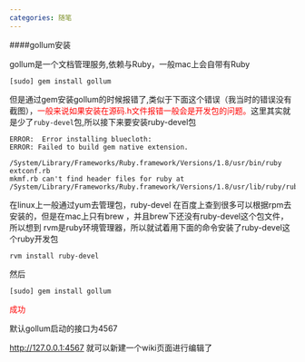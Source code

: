 ```yaml
---
categories: 随笔
---
```

####gollum安装

gollum是一个文档管理服务,依赖与Ruby，一般mac上会自带有Ruby

```
[sudo] gem install gollum
```

但是通过gem安装gollum的时候报错了,类似于下面这个错误（我当时的错误没有截图），<font color='red'>一般来说如果安装在源码.h文件报错一般会是开发包的问题。</font>这里其实就是少了`ruby-devel`包,所以接下来要安装ruby-devel包

```shell
ERROR:  Error installing bluecloth:
ERROR: Failed to build gem native extension.
 
/System/Library/Frameworks/Ruby.framework/Versions/1.8/usr/bin/ruby
extconf.rb
mkmf.rb can't find header files for ruby at
/System/Library/Frameworks/Ruby.framework/Versions/1.8/usr/lib/ruby/ruby.h

```

在linux上一般通过yum去管理包，ruby-devel 在百度上查到很多可以根据rpm去安装的，但是在mac上只有brew ，并且brew下还没有ruby-devel这个包文件，所以想到 rvm是ruby环境管理器，所以就试着用下面的命令安装了ruby-devel这个ruby开发包

```
rvm install ruby-devel
```

然后

```
[sudo] gem install gollum
```

<font color='red'>成功</font>

默认gollum启动的接口为4567

http://127.0.0.1:4567 就可以新建一个wiki页面进行编辑了

